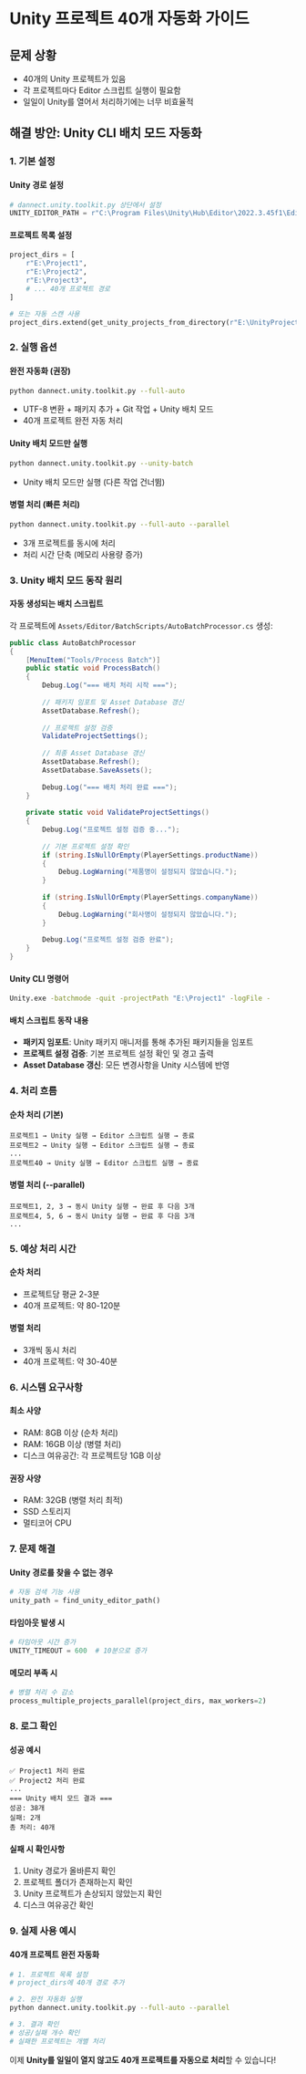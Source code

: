 # Unity 프로젝트 40개 자동화 가이드

## 문제 상황
- 40개의 Unity 프로젝트가 있음
- 각 프로젝트마다 Editor 스크립트 실행이 필요함
- 일일이 Unity를 열어서 처리하기에는 너무 비효율적

## 해결 방안: Unity CLI 배치 모드 자동화

### 1. 기본 설정

#### Unity 경로 설정
```python
# dannect.unity.toolkit.py 상단에서 설정
UNITY_EDITOR_PATH = r"C:\Program Files\Unity\Hub\Editor\2022.3.45f1\Editor\Unity.exe"
```

#### 프로젝트 목록 설정
```python
project_dirs = [
    r"E:\Project1",
    r"E:\Project2",
    r"E:\Project3",
    # ... 40개 프로젝트 경로
]

# 또는 자동 스캔 사용
project_dirs.extend(get_unity_projects_from_directory(r"E:\UnityProjects"))
```

### 2. 실행 옵션

#### 완전 자동화 (권장)
```bash
python dannect.unity.toolkit.py --full-auto
```
- UTF-8 변환 + 패키지 추가 + Git 작업 + Unity 배치 모드
- 40개 프로젝트 완전 자동 처리

#### Unity 배치 모드만 실행
```bash
python dannect.unity.toolkit.py --unity-batch
```
- Unity 배치 모드만 실행 (다른 작업 건너뜀)

#### 병렬 처리 (빠른 처리)
```bash
python dannect.unity.toolkit.py --full-auto --parallel
```
- 3개 프로젝트를 동시에 처리
- 처리 시간 단축 (메모리 사용량 증가)

### 3. Unity 배치 모드 동작 원리

#### 자동 생성되는 배치 스크립트
각 프로젝트에 `Assets/Editor/BatchScripts/AutoBatchProcessor.cs` 생성:

```csharp
public class AutoBatchProcessor
{
    [MenuItem("Tools/Process Batch")]
    public static void ProcessBatch()
    {
        Debug.Log("=== 배치 처리 시작 ===");
        
        // 패키지 임포트 및 Asset Database 갱신
        AssetDatabase.Refresh();
        
        // 프로젝트 설정 검증
        ValidateProjectSettings();
        
        // 최종 Asset Database 갱신
        AssetDatabase.Refresh();
        AssetDatabase.SaveAssets();
        
        Debug.Log("=== 배치 처리 완료 ===");
    }
    
    private static void ValidateProjectSettings()
    {
        Debug.Log("프로젝트 설정 검증 중...");
        
        // 기본 프로젝트 설정 확인
        if (string.IsNullOrEmpty(PlayerSettings.productName))
        {
            Debug.LogWarning("제품명이 설정되지 않았습니다.");
        }
        
        if (string.IsNullOrEmpty(PlayerSettings.companyName))
        {
            Debug.LogWarning("회사명이 설정되지 않았습니다.");
        }
        
        Debug.Log("프로젝트 설정 검증 완료");
    }
}
```

#### Unity CLI 명령어
```bash
Unity.exe -batchmode -quit -projectPath "E:\Project1" -logFile -
```

#### 배치 스크립트 동작 내용
- **패키지 임포트**: Unity 패키지 매니저를 통해 추가된 패키지들을 임포트
- **프로젝트 설정 검증**: 기본 프로젝트 설정 확인 및 경고 출력
- **Asset Database 갱신**: 모든 변경사항을 Unity 시스템에 반영

### 4. 처리 흐름

#### 순차 처리 (기본)
```
프로젝트1 → Unity 실행 → Editor 스크립트 실행 → 종료
프로젝트2 → Unity 실행 → Editor 스크립트 실행 → 종료
...
프로젝트40 → Unity 실행 → Editor 스크립트 실행 → 종료
```

#### 병렬 처리 (--parallel)
```
프로젝트1, 2, 3 → 동시 Unity 실행 → 완료 후 다음 3개
프로젝트4, 5, 6 → 동시 Unity 실행 → 완료 후 다음 3개
...
```

### 5. 예상 처리 시간

#### 순차 처리
- 프로젝트당 평균 2-3분
- 40개 프로젝트: 약 80-120분

#### 병렬 처리
- 3개씩 동시 처리
- 40개 프로젝트: 약 30-40분

### 6. 시스템 요구사항

#### 최소 사양
- RAM: 8GB 이상 (순차 처리)
- RAM: 16GB 이상 (병렬 처리)
- 디스크 여유공간: 각 프로젝트당 1GB 이상

#### 권장 사양
- RAM: 32GB (병렬 처리 최적)
- SSD 스토리지
- 멀티코어 CPU

### 7. 문제 해결

#### Unity 경로를 찾을 수 없는 경우
```python
# 자동 검색 기능 사용
unity_path = find_unity_editor_path()
```

#### 타임아웃 발생 시
```python
# 타임아웃 시간 증가
UNITY_TIMEOUT = 600  # 10분으로 증가
```

#### 메모리 부족 시
```python
# 병렬 처리 수 감소
process_multiple_projects_parallel(project_dirs, max_workers=2)
```

### 8. 로그 확인

#### 성공 예시
```
✅ Project1 처리 완료
✅ Project2 처리 완료
...
=== Unity 배치 모드 결과 ===
성공: 38개
실패: 2개
총 처리: 40개
```

#### 실패 시 확인사항
1. Unity 경로가 올바른지 확인
2. 프로젝트 폴더가 존재하는지 확인
3. Unity 프로젝트가 손상되지 않았는지 확인
4. 디스크 여유공간 확인

### 9. 실제 사용 예시

#### 40개 프로젝트 완전 자동화
```bash
# 1. 프로젝트 목록 설정
# project_dirs에 40개 경로 추가

# 2. 완전 자동화 실행
python dannect.unity.toolkit.py --full-auto --parallel

# 3. 결과 확인
# 성공/실패 개수 확인
# 실패한 프로젝트는 개별 처리
```

이제 **Unity를 일일이 열지 않고도 40개 프로젝트를 자동으로 처리**할 수 있습니다! 